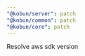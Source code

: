 ```yaml
---
"@kobun/server": patch
"@kobun/common": patch
"@kobun/core": patch
---
```


Resolve aws sdk version
